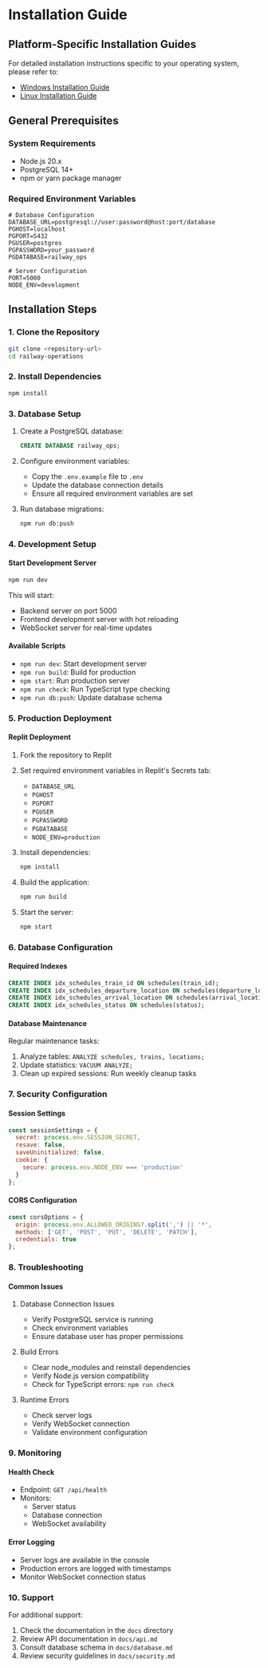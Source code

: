 # Installation Guide

## Platform-Specific Installation Guides

For detailed installation instructions specific to your operating system, please refer to:
- [Windows Installation Guide](./WINDOWS_INSTALLATION.md)
- [Linux Installation Guide](./LINUX_INSTALLATION.md)

## General Prerequisites

### System Requirements
- Node.js 20.x
- PostgreSQL 14+
- npm or yarn package manager

### Required Environment Variables
```env
# Database Configuration
DATABASE_URL=postgresql://user:password@host:port/database
PGHOST=localhost
PGPORT=5432
PGUSER=postgres
PGPASSWORD=your_password
PGDATABASE=railway_ops

# Server Configuration
PORT=5000
NODE_ENV=development
```

## Installation Steps

### 1. Clone the Repository
```bash
git clone <repository-url>
cd railway-operations
```

### 2. Install Dependencies
```bash
npm install
```

### 3. Database Setup
1. Create a PostgreSQL database:
   ```sql
   CREATE DATABASE railway_ops;
   ```

2. Configure environment variables:
   - Copy the `.env.example` file to `.env`
   - Update the database connection details
   - Ensure all required environment variables are set

3. Run database migrations:
   ```bash
   npm run db:push
   ```

### 4. Development Setup

#### Start Development Server
```bash
npm run dev
```
This will start:
- Backend server on port 5000
- Frontend development server with hot reloading
- WebSocket server for real-time updates

#### Available Scripts
- `npm run dev`: Start development server
- `npm run build`: Build for production
- `npm start`: Run production server
- `npm run check`: Run TypeScript type checking
- `npm run db:push`: Update database schema

### 5. Production Deployment

#### Replit Deployment
1. Fork the repository to Replit
2. Set required environment variables in Replit's Secrets tab:
   - `DATABASE_URL`
   - `PGHOST`
   - `PGPORT`
   - `PGUSER`
   - `PGPASSWORD`
   - `PGDATABASE`
   - `NODE_ENV=production`

3. Install dependencies:
   ```bash
   npm install
   ```

4. Build the application:
   ```bash
   npm run build
   ```

5. Start the server:
   ```bash
   npm start
   ```

### 6. Database Configuration

#### Required Indexes
```sql
CREATE INDEX idx_schedules_train_id ON schedules(train_id);
CREATE INDEX idx_schedules_departure_location ON schedules(departure_location_id);
CREATE INDEX idx_schedules_arrival_location ON schedules(arrival_location_id);
CREATE INDEX idx_schedules_status ON schedules(status);
```

#### Database Maintenance
Regular maintenance tasks:
1. Analyze tables: `ANALYZE schedules, trains, locations;`
2. Update statistics: `VACUUM ANALYZE;`
3. Clean up expired sessions: Run weekly cleanup tasks

### 7. Security Configuration

#### Session Settings
```javascript
const sessionSettings = {
  secret: process.env.SESSION_SECRET,
  resave: false,
  saveUninitialized: false,
  cookie: {
    secure: process.env.NODE_ENV === 'production'
  }
};
```

#### CORS Configuration
```javascript
const corsOptions = {
  origin: process.env.ALLOWED_ORIGINS?.split(',') || '*',
  methods: ['GET', 'POST', 'PUT', 'DELETE', 'PATCH'],
  credentials: true
};
```

### 8. Troubleshooting

#### Common Issues

1. Database Connection Issues
   - Verify PostgreSQL service is running
   - Check environment variables
   - Ensure database user has proper permissions

2. Build Errors
   - Clear node_modules and reinstall dependencies
   - Verify Node.js version compatibility
   - Check for TypeScript errors: `npm run check`

3. Runtime Errors
   - Check server logs
   - Verify WebSocket connection
   - Validate environment configuration

### 9. Monitoring

#### Health Check
- Endpoint: `GET /api/health`
- Monitors:
  - Server status
  - Database connection
  - WebSocket availability

#### Error Logging
- Server logs are available in the console
- Production errors are logged with timestamps
- Monitor WebSocket connection status

### 10. Support

For additional support:
1. Check the documentation in the `docs` directory
2. Review API documentation in `docs/api.md`
3. Consult database schema in `docs/database.md`
4. Review security guidelines in `docs/security.md`
